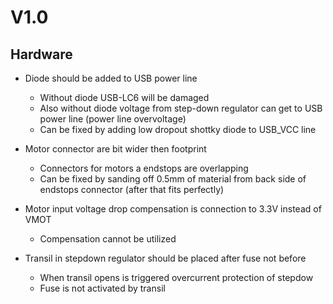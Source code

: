 # V1.0

## Hardware

- Diode should be added to USB power line
    - Without diode USB-LC6 will be damaged
    - Also without diode voltage from step-down regulator can get to USB power line (power line overvoltage)
    - Can be fixed by adding low dropout shottky diode to USB_VCC line


- Motor connector are bit wider then footprint
    - Connectors for motors a endstops are overlapping
    - Can be fixed by sanding off 0.5mm of material from back side of endstops connector (after that fits perfectly)

- Motor input voltage drop compensation is connection to 3.3V instead of VMOT
    - Compensation cannot be utilized

- Transil in stepdown regulator should be placed after fuse not before
    - When transil opens is triggered overcurrent protection of stepdow
    - Fuse is not activated by transil
